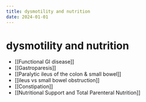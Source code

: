 ```yaml
---
title: dysmotility and nutrition
date: 2024-01-01
---
```


# dysmotility and nutrition

- [[Functional GI disease]]
- [[Gastroparesis]]
- [[Paralytic ileus of the colon & small bowel]]
- [[ileus vs small bowel obstruction]]
- [[Constipation]]
- [[Nutritional Support and Total Parenteral Nutrition]]
